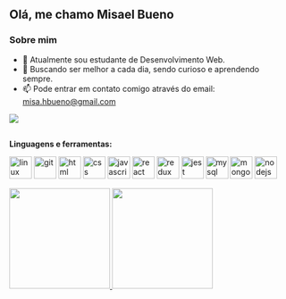 ## Olá, me chamo Misael Bueno

### Sobre mim

- 🌱 Atualmente sou estudante de Desenvolvimento Web. 
- 🚀 Buscando ser melhor a cada dia, sendo curioso e aprendendo sempre.
- 📫 Pode entrar em contato comigo através do email: misa.hbueno@gmail.com

<div>
  <a href="https://www.linkedin.com/in/misael-bueno/" target="_blank"><img src="https://img.shields.io/badge/-LinkedIn-%230077B5?style=for-the-badge&logo=linkedin&logoColor=white" target="_blank"></a> 
</div>

##

**Linguagens e ferramentas:**
<p align="left">
  <img src="https://cdn.iconscout.com/icon/free/png-64/linux-17-570099.png" alt="linux" width="40" height="40"/> 
  <img src="https://cdn.iconscout.com/icon/free/png-64/git-225996.png" alt="git" width="40" height="40"/> 
  <img src="https://cdn.iconscout.com/icon/free/png-64/html-2752158-2284975.png" alt="html" width="40" height="40" />
  <img src="https://cdn.iconscout.com/icon/free/png-64/css-131-722685.png" alt="css" width="40" height="40"/>
  <img src="https://cdn.iconscout.com/icon/free/png-64/javascript-2752148-2284965.png" alt="javascript" width="40" height="40"/> 
  <img src="https://cdn.iconscout.com/icon/free/png-64/react-3-1175109.png" alt="react" width="40" height="40"/> 
  <img src="https://cdn.iconscout.com/icon/free/png-64/redux-3629018-3030243.png" alt="redux" width="40" height="40"/> 
  <img src="https://cdn.iconscout.com/icon/free/png-64/jest-3521517-2945020.png" alt="jest" width="40" height="40"/>
  <img src="https://cdn.iconscout.com/icon/free/png-256/mysql-3628940-3030165.png" alt="mysql" width="40" height="40"/>
  <img src="https://cdn.iconscout.com/icon/free/png-256/mongodb-226029.png" alt="mongodb" width="40" height="40"/> 
  <img src="https://cdn-icons-png.flaticon.com/512/919/919825.png" alt="nodejs" width="40" height="40"/> 
  
 
</p>

 <div>
  <a href="https://github.com/misaelbueno">
  <img height="180em" src="https://github-readme-stats.vercel.app/api?username=misaelbueno&hide_title=true&show_icons=true&theme=dracula&include_all_commits=true&count_private=true"/>
  <img height="180em" src="https://github-readme-stats.vercel.app/api/top-langs/?username=misaelbueno&hide_title=true&layout=compact&langs_count=7&theme=dracula"/>
</div>

 
